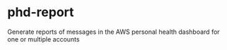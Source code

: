 # phd-report
Generate reports of messages in the AWS personal health dashboard for one or multiple accounts 
